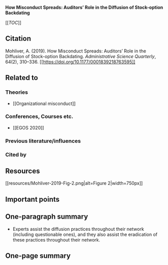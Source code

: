 **How Misconduct Spreads: Auditors’ Role in the Diffusion of Stock-option Backdating**

[[_TOC_]]

## Citation

Mohliver, A. (2019). How Misconduct Spreads: Auditors’ Role in the Diffusion of Stock-option Backdating. *Administrative Science Quarterly*, 64(2), 310–336. [[https://doi.org/10.1177/0001839218763595]]

## Related to

### Theories
* [[Organizational misconduct]]

### Conferences, Courses etc.
* [[EGOS 2020]]

### Previous literature/influences

### Cited by

## Resources

[[resources/Mohliver-2019-Fig-2.png|alt=Figure 2|width=750px]]

## Important points

## One-paragraph summary
* Experts assist the diffusion practices throughout their network (including questionable ones), and they also assist the eradication of these practices throughout their network.

## One-page summary